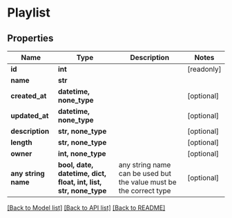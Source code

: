 # Playlist


## Properties
Name | Type | Description | Notes
------------ | ------------- | ------------- | -------------
**id** | **int** |  | [readonly] 
**name** | **str** |  | 
**created_at** | **datetime, none_type** |  | [optional] 
**updated_at** | **datetime, none_type** |  | [optional] 
**description** | **str, none_type** |  | [optional] 
**length** | **str, none_type** |  | [optional] 
**owner** | **int, none_type** |  | [optional] 
**any string name** | **bool, date, datetime, dict, float, int, list, str, none_type** | any string name can be used but the value must be the correct type | [optional]

[[Back to Model list]](../README.md#documentation-for-models) [[Back to API list]](../README.md#documentation-for-api-endpoints) [[Back to README]](../README.md)


